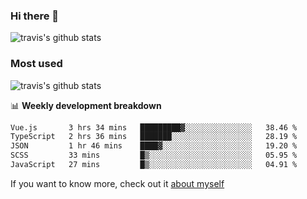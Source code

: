 ### Hi there 👋

<!--
**HondryTravis/HondryTravis** is a ✨ _special_ ✨ repository because its `README.md` (this file) appears on your GitHub profile.

Here are some ideas to get you started:

- 🔭 I’m currently working on ...
- 🌱 I’m currently learning ...
- 👯 I’m looking to collaborate on ...
- 🤔 I’m looking for help with ...
- 💬 Ask me about ...
- 📫 How to reach me: ...
- 😄 Pronouns: ...
- ⚡ Fun fact: ...
-->

![travis's github stats](https://github-readme-stats.vercel.app/api?username=HondryTravis&hide=stars)
### Most used
![travis's github stats](https://github-readme-stats.anuraghazra1.vercel.app/api/top-langs/?username=HondryTravis&layout=compact&hide_title=true)

📊 **Weekly development breakdown**

<!--START_SECTION:waka-->

```txt
Vue.js       3 hrs 34 mins   █████████▓░░░░░░░░░░░░░░░   38.46 %
TypeScript   2 hrs 36 mins   ███████░░░░░░░░░░░░░░░░░░   28.19 %
JSON         1 hr 46 mins    ████▓░░░░░░░░░░░░░░░░░░░░   19.20 %
SCSS         33 mins         █▒░░░░░░░░░░░░░░░░░░░░░░░   05.95 %
JavaScript   27 mins         █▒░░░░░░░░░░░░░░░░░░░░░░░   04.91 %
```

<!--END_SECTION:waka-->

If you want to know more, check out it [about myself](https://hondrytravis.github.io/)
